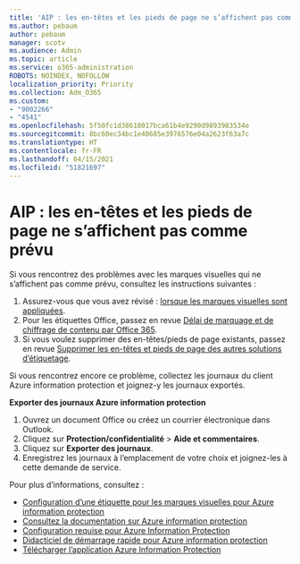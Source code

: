 ```yaml
---
title: 'AIP : les en-têtes et les pieds de page ne s’affichent pas comme prévu'
ms.author: pebaum
author: pebaum
manager: scotv
ms.audience: Admin
ms.topic: article
ms.service: o365-administration
ROBOTS: NOINDEX, NOFOLLOW
localization_priority: Priority
ms.collection: Adm_O365
ms.custom:
- "9002266"
- "4541"
ms.openlocfilehash: 5f50fc1d38618017bca61b4e9290d9893983534e
ms.sourcegitcommit: 8bc60ec34bc1e40685e3976576e04a2623f63a7c
ms.translationtype: HT
ms.contentlocale: fr-FR
ms.lasthandoff: 04/15/2021
ms.locfileid: "51821697"
---
```

# <a name="aip-headers-and-footers-not-displaying-as-expected"></a>AIP : les en-têtes et les pieds de page ne s’affichent pas comme prévu

Si vous rencontrez des problèmes avec les marques visuelles qui ne s’affichent pas comme prévu, consultez les instructions suivantes :

1. Assurez-vous que vous avez révisé : [lorsque les marques visuelles sont appliquées](https://docs.microsoft.com/azure/information-protection/configure-policy-markings#when-visual-markings-are-applied).
2. Pour les étiquettes Office, passez en revue [Délai de marquage et de chiffrage de contenu par Office 365](https://docs.microsoft.com/microsoft-365/compliance/sensitivity-labels-office-apps#when-office-apps-apply-content-marking-and-encryption).
3. Si vous voulez supprimer des en-têtes/pieds de page existants, passez en revue [Supprimer les en-têtes et pieds de page des autres solutions d’étiquetage](https://docs.microsoft.com/azure/information-protection/rms-client/client-admin-guide-customizations#remove-headers-and-footers-from-other-labeling-solutions).

Si vous rencontrez encore ce problème, collectez les journaux du client Azure information protection et joignez-y les journaux exportés.

**Exporter des journaux Azure information protection**

1. Ouvrez un document Office ou créez un courrier électronique dans Outlook.
2. Cliquez sur **Protection/confidentialité** > **Aide et commentaires**.
3. Cliquez sur **Exporter des journaux**.
4. Enregistrez les journaux à l’emplacement de votre choix et joignez-les à cette demande de service.

Pour plus d’informations, consultez :

- [Configuration d’une étiquette pour les marques visuelles pour Azure information protection](https://docs.microsoft.com/azure/information-protection/configure-policy-markings)
- [Consultez la documentation sur Azure information protection](https://docs.microsoft.com/azure/information-protection/what-is-information-protection)
- [Configuration requise pour Azure Information Protection](https://docs.microsoft.com/azure/information-protection/get-started/requirements)
- [Didacticiel de démarrage rapide pour Azure information protection](https://docs.microsoft.com/azure/information-protection/get-started/infoprotect-quick-start-tutorial)
- [Télécharger l’application Azure Information Protection](https://www.microsoft.com/download/details.aspx?id=53018)
